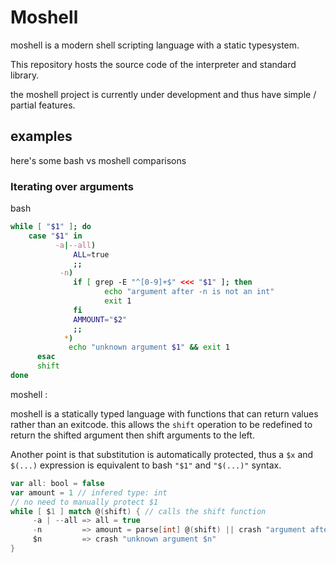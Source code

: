# Moshell
moshell is a modern shell scripting language with a static typesystem.

This repository hosts the source code of the interpreter and standard library.

the moshell project is currently under development and thus have simple / partial features.

## examples
here's some bash vs moshell comparisons

### Iterating over arguments 
bash 
```bash
while [ "$1" ]; do
    case "$1" in
          -a|--all) 
              ALL=true
              ;;
           -n)
              if [ grep -E "^[0-9]+$" <<< "$1" ]; then 
                     echo "argument after -n is not an int"
                     exit 1
              fi
              AMMOUNT="$2"
              ;;
            *)
             echo "unknown argument $1" && exit 1
      esac
      shift
done
```

moshell : 

moshell is a statically typed language with functions that can return values rather than an exitcode. this allows the `shift` operation to be redefined to return the shifted argument then shift arguments to the left.

Another point is that substitution is automatically protected, thus a `$x` and `$(...)` expression is equivalent to bash `"$1"` and `"$(...)"` syntax.

```scala
var all: bool = false
var amount = 1 // infered type: int
// no need to manually protect $1
while [ $1 ] match @(shift) { // calls the shift function
     -a | --all => all = true
     -n         => amount = parse[int] @(shift) || crash "argument after -n is not an int" 
     $n         => crash "unknown argument $n"
} 
```


